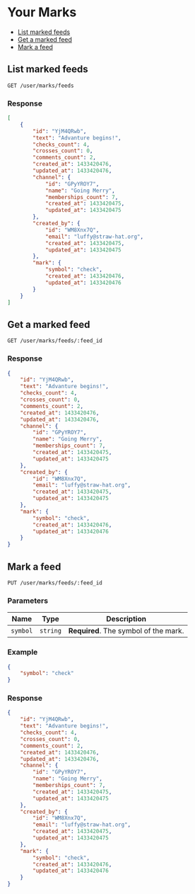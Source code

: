 # Your Marks

* [List marked feeds](#list-marked-feeds)
* [Get a marked feed](#get-a-marked-feed)
* [Mark a feed](#mark-a-feed)

## List marked feeds

```
GET /user/marks/feeds
```

### Response

```json
[
    {
        "id": "YjM4QRwb",
        "text": "Advanture begins!",
        "checks_count": 4,
        "crosses_count": 0,
        "comments_count": 2,
        "created_at": 1433420476,
        "updated_at": 1433420476,
        "channel": {
            "id": "GPyYROY7",
            "name": "Going Merry",
            "memberships_count": 7,
            "created_at": 1433420475,
            "updated_at": 1433420475
        },
        "created_by": {
            "id": "WM8Xnx7Q",
            "email": "luffy@straw-hat.org",
            "created_at": 1433420475,
            "updated_at": 1433420475
        },
        "mark": {
            "symbol": "check",
            "created_at": 1433420476,
            "updated_at": 1433420476
        }
    }
]
```

## Get a marked feed

```
GET /user/marks/feeds/:feed_id
```

### Response

```json
{
    "id": "YjM4QRwb",
    "text": "Advanture begins!",
    "checks_count": 4,
    "crosses_count": 0,
    "comments_count": 2,
    "created_at": 1433420476,
    "updated_at": 1433420476,
    "channel": {
        "id": "GPyYROY7",
        "name": "Going Merry",
        "memberships_count": 7,
        "created_at": 1433420475,
        "updated_at": 1433420475
    },
    "created_by": {
        "id": "WM8Xnx7Q",
        "email": "luffy@straw-hat.org",
        "created_at": 1433420475,
        "updated_at": 1433420475
    },
    "mark": {
        "symbol": "check",
        "created_at": 1433420476,
        "updated_at": 1433420476
    }
}
```

## Mark a feed

```
PUT /user/marks/feeds/:feed_id
```

### Parameters

| Name     | Type       | Description                           |
| -------- | ---------- | ------------------------------------- |
| `symbol` | `string`   | **Required**. The symbol of the mark. |

### Example

```json
{
    "symbol": "check"
}
```

### Response

```json
{
    "id": "YjM4QRwb",
    "text": "Advanture begins!",
    "checks_count": 4,
    "crosses_count": 0,
    "comments_count": 2,
    "created_at": 1433420476,
    "updated_at": 1433420476,
    "channel": {
        "id": "GPyYROY7",
        "name": "Going Merry",
        "memberships_count": 7,
        "created_at": 1433420475,
        "updated_at": 1433420475
    },
    "created_by": {
        "id": "WM8Xnx7Q",
        "email": "luffy@straw-hat.org",
        "created_at": 1433420475,
        "updated_at": 1433420475
    },
    "mark": {
        "symbol": "check",
        "created_at": 1433420476,
        "updated_at": 1433420476
    }
}
```
